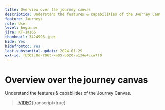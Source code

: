 ```yaml
---
title: Overview over the journey canvas
description: Understand the features & capabilities of the Journey Canvas.
feature: Journeys
role: User
level: Beginner
jira: KT-10166
thumbnail: 3424996.jpeg
hide: Yes
hidefromtoc: Yes
last-substantial-update: 2024-01-29
exl-id: fb262c8d-7865-4a85-b620-a134e4cca7f8
---
```

# Overview over the journey canvas

Understand the features & capabilities of the Journey Canvas.

>[!VIDEO](https://video.tv.adobe.com/v/342099?quality=12&learn=on){transcript=true}

